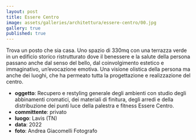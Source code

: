 ```yaml
---
layout: post
title: Essere Centro
image: assets/galleries/architettura/essere-centro/00.jpg
gallery: true
published: true
---
```


Trova un posto che sia casa. Uno spazio di 330mq con una terrazza verde in un edificio storico ristrutturato dove il benessere e la salute della persona passano anche dal senso del bello, dal coinvolgimento estetico e immaginativo, un’evocazione emotiva. Una visione olistica della persona ma anche dei luoghi, che ha permeato tutta la progettazione e realizzazione del centro.

- **oggetto**: Recupero e restyling generale degli ambienti con studio degli abbinamenti cromatici, dei materiali di finitura, degli arredi e della distribuzione dei punti luce della palestra e fitness Essere Centro.
- **committente**:  privato
- **luogo**: Lavis (TN)
- **data**: 2022
- **foto**: Andrea Giacomelli Fotografo
